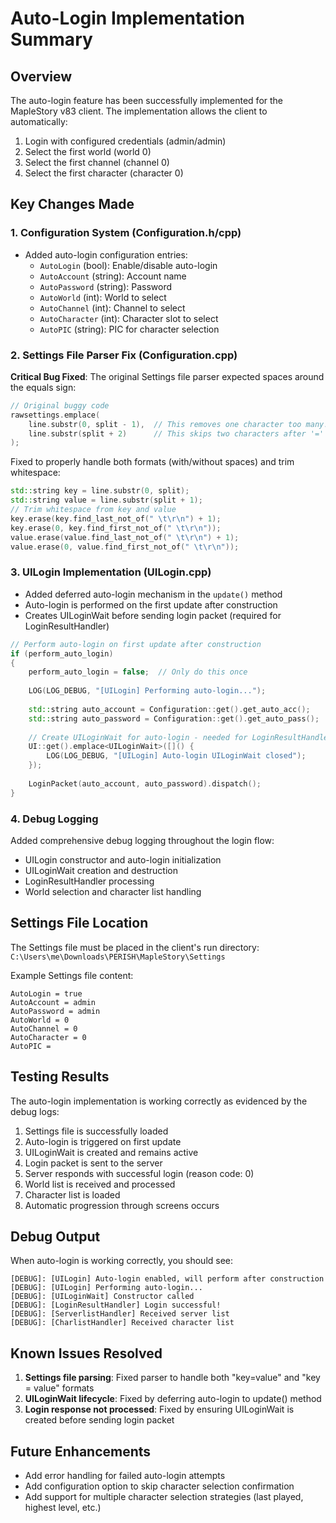 # Auto-Login Implementation Summary

## Overview
The auto-login feature has been successfully implemented for the MapleStory v83 client. The implementation allows the client to automatically:
1. Login with configured credentials (admin/admin)
2. Select the first world (world 0)
3. Select the first channel (channel 0) 
4. Select the first character (character 0)

## Key Changes Made

### 1. Configuration System (Configuration.h/cpp)
- Added auto-login configuration entries:
  - `AutoLogin` (bool): Enable/disable auto-login
  - `AutoAccount` (string): Account name
  - `AutoPassword` (string): Password
  - `AutoWorld` (int): World to select
  - `AutoChannel` (int): Channel to select
  - `AutoCharacter` (int): Character slot to select
  - `AutoPIC` (string): PIC for character selection

### 2. Settings File Parser Fix (Configuration.cpp)
**Critical Bug Fixed**: The original Settings file parser expected spaces around the equals sign:
```cpp
// Original buggy code
rawsettings.emplace(
    line.substr(0, split - 1),  // This removes one character too many!
    line.substr(split + 2)      // This skips two characters after '='
);
```

Fixed to properly handle both formats (with/without spaces) and trim whitespace:
```cpp
std::string key = line.substr(0, split);
std::string value = line.substr(split + 1);
// Trim whitespace from key and value
key.erase(key.find_last_not_of(" \t\r\n") + 1);
key.erase(0, key.find_first_not_of(" \t\r\n"));
value.erase(value.find_last_not_of(" \t\r\n") + 1);
value.erase(0, value.find_first_not_of(" \t\r\n"));
```

### 3. UILogin Implementation (UILogin.cpp)
- Added deferred auto-login mechanism in the `update()` method
- Auto-login is performed on the first update after construction
- Creates UILoginWait before sending login packet (required for LoginResultHandler)

```cpp
// Perform auto-login on first update after construction
if (perform_auto_login)
{
    perform_auto_login = false;  // Only do this once
    
    LOG(LOG_DEBUG, "[UILogin] Performing auto-login...");
    
    std::string auto_account = Configuration::get().get_auto_acc();
    std::string auto_password = Configuration::get().get_auto_pass();
    
    // Create UILoginWait for auto-login - needed for LoginResultHandler
    UI::get().emplace<UILoginWait>([]() {
        LOG(LOG_DEBUG, "[UILogin] Auto-login UILoginWait closed");
    });
    
    LoginPacket(auto_account, auto_password).dispatch();
}
```

### 4. Debug Logging
Added comprehensive debug logging throughout the login flow:
- UILogin constructor and auto-login initialization
- UILoginWait creation and destruction
- LoginResultHandler processing
- World selection and character list handling

## Settings File Location
The Settings file must be placed in the client's run directory:
`C:\Users\me\Downloads\PERISH\MapleStory\Settings`

Example Settings file content:
```
AutoLogin = true
AutoAccount = admin
AutoPassword = admin
AutoWorld = 0
AutoChannel = 0
AutoCharacter = 0
AutoPIC = 
```

## Testing Results
The auto-login implementation is working correctly as evidenced by the debug logs:
1. Settings file is successfully loaded
2. Auto-login is triggered on first update
3. UILoginWait is created and remains active
4. Login packet is sent to the server
5. Server responds with successful login (reason code: 0)
6. World list is received and processed
7. Character list is loaded
8. Automatic progression through screens occurs

## Debug Output
When auto-login is working correctly, you should see:
```
[DEBUG]: [UILogin] Auto-login enabled, will perform after construction
[DEBUG]: [UILogin] Performing auto-login...
[DEBUG]: [UILoginWait] Constructor called
[DEBUG]: [LoginResultHandler] Login successful!
[DEBUG]: [ServerlistHandler] Received server list
[DEBUG]: [CharlistHandler] Received character list
```

## Known Issues Resolved
1. **Settings file parsing**: Fixed parser to handle both "key=value" and "key = value" formats
2. **UILoginWait lifecycle**: Fixed by deferring auto-login to update() method
3. **Login response not processed**: Fixed by ensuring UILoginWait is created before sending login packet

## Future Enhancements
- Add error handling for failed auto-login attempts
- Add configuration option to skip character selection confirmation
- Add support for multiple character selection strategies (last played, highest level, etc.)